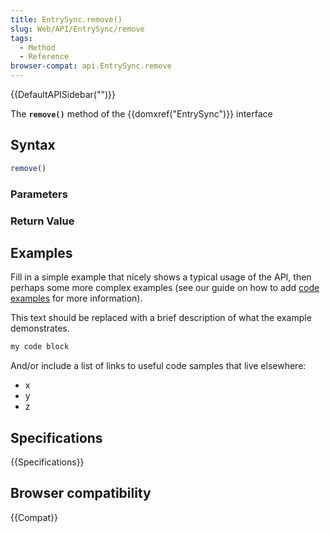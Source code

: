```yaml
---
title: EntrySync.remove()
slug: Web/API/EntrySync/remove
tags:
  - Method
  - Reference
browser-compat: api.EntrySync.remove
---
```

{{DefaultAPISidebar("")}}

The **`remove()`** method of the {{domxref("EntrySync")}} interface 

## Syntax

```js
remove()
```

### Parameters



### Return Value



## Examples

Fill in a simple example that nicely shows a typical usage of the API, then perhaps some more complex examples (see our guide on how to add [code examples](/en-US/docs/MDN/Contribute/Structures/Code_examples) for more information).

This text should be replaced with a brief description of what the example demonstrates.

```js
my code block
```

And/or include a list of links to useful code samples that live elsewhere:

*   x
*   y
*   z

## Specifications

{{Specifications}}

## Browser compatibility

{{Compat}}


